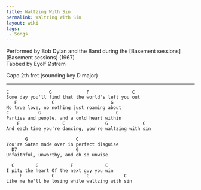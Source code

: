 ```yaml
---
title: Waltzing With Sin
permalink: Waltzing With Sin
layout: wiki
tags:
 - Songs
---
```


Performed by Bob Dylan and the Band during the [Basement
sessions](Basement sessions) (1967)  
Tabbed by Eyolf Østrem

Capo 2th fret (sounding key D major)

* * * * *

    C               G             F                C
    Some day you'll find that the world's left you out
       F             C                     G
    No true love, no nothing just roaming about
    C           G             F              C
    Parties and people, and a cold heart within
        F                C               G             C
    And each time you're dancing, you're waltzing with sin

           G                  C
    You're Satan made over in perfect disguise
      D7                      G
    Unfaithful, unworthy, and oh so unwise

      C        G            F            C
    I pity the heart Of the next guy you win
         F           C            G             C
    Like me he'll be losing while waltzing with sin
